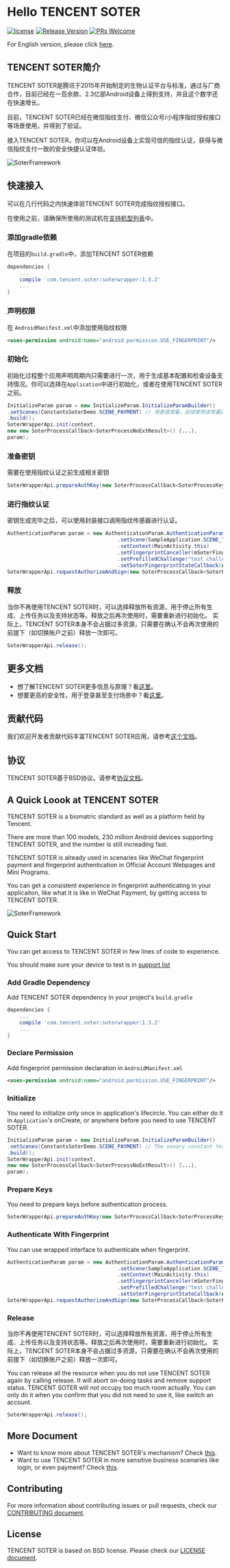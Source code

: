 # Hello TENCENT SOTER

[![license](http://img.shields.io/badge/license-BSD3-brightgreen.svg?style=flat)](https://github.com/Tencent/soter/blob/master/LICENSE)
[![Release Version](https://img.shields.io/badge/release-1.3.2-red.svg)](https://github.com/Tencent/soter/releases) 
[![PRs Welcome](https://img.shields.io/badge/PRs-welcome-brightgreen.svg)](https://github.com/Tencent/soter/pulls)

For English version, please click [here](#a-quick-loook-at-tencent-soter).



## TENCENT SOTER简介

TENCENT SOTER是腾讯于2015年开始制定的生物认证平台与标准，通过与厂商合作，目前已经在一百余款、2.3亿部Android设备上得到支持，并且这个数字还在快速增长。

目前，TENCENT SOTER已经在微信指纹支付、微信公众号/小程序指纹授权接口等场景使用，并得到了验证。

接入TENCENT SOTER，你可以在Android设备上实现可信的指纹认证，获得与微信指纹支付一致的安全快捷认证体验。

![SoterFramework](markdown_res/SoterFramework.png)



## 快速接入

可以在几行代码之内快速体验TENCENT SOTER完成指纹授权接口。

在使用之前，请确保所使用的测试机在[支持机型列表](http://mp.weixin.qq.com/s/IRI-RCGsVB2WiPwUCGcytA)中。

### 添加gradle依赖

在项目的`build.gradle`中，添加TENCENT SOTER依赖

```groovy
dependencies {
    ...
    compile 'com.tencent.soter:soterwrapper:1.3.2'
    ...
}
```

### 声明权限

在 `AndroidManifest.xml`中添加使用指纹权限

```xml
<uses-permission android:name="android.permission.USE_FINGERPRINT"/>
```

### 初始化

初始化过程整个应用声明周期内只需要进行一次，用于生成基本配置和检查设备支持情况。你可以选择在`Application`中进行初始化，或者在使用TENCENT SOTER之前。

```java
InitializeParam param = new InitializeParam.InitializeParamBuilder()
.setScenes(ConstantsSoterDemo.SCENE_PAYMENT) // 场景值常量，后续使用该常量进行密钥生成或指纹认证
.build();
SoterWrapperApi.init(context, 
new new SoterProcessCallback<SoterProcessNoExtResult>() {...}, 
param);
```

### 准备密钥

需要在使用指纹认证之前生成相关密钥

```java
SoterWrapperApi.prepareAuthKey(new SoterProcessCallback<SoterProcessKeyPreparationResult>() {...},false, true,  SampleApplication.SCENE_TEST, null, null);
```

### 进行指纹认证

密钥生成完毕之后，可以使用封装接口调用指纹传感器进行认证。

```java
AuthenticationParam param = new AuthenticationParam.AuthenticationParamBuilder()
                                    .setScene(SampleApplication.SCENE_TEST)
                                    .setContext(MainActivity.this)
                                    .setFingerprintCanceller(mSoterFingerprintCanceller)
                                    .setPrefilledChallenge("test challenge")
                                    .setSoterFingerprintStateCallback(new SoterFingerprintStateCallback() {...}).build();
SoterWrapperApi.requestAuthorizeAndSign(new SoterProcessCallback<SoterProcessAuthenticationResult>() {...}, param);
```

### 释放

当你不再使用TENCENT SOTER时，可以选择释放所有资源，用于停止所有生成、上传任务以及支持状态等。释放之后再次使用时，需要重新进行初始化。 实际上，TENCENT SOTER本身不会占据过多资源，只需要在确认不会再次使用的前提下（如切换账户之前）释放一次即可。

```java
SoterWrapperApi.release();
```

## 更多文档

* 想了解TENCENT SOTER更多信息与原理？看[这里](https://github.com/Tencent/soter/wiki)。
* 想要更高的安全性，用于登录甚至支付场景中？看[这里](https://github.com/Tencent/soter/wiki/%E5%AE%89%E5%85%A8%E6%8E%A5%E5%85%A5)。

## 贡献代码

我们欢迎开发者贡献代码丰富TENCENT SOTER应用，请参考[这个文档](./CONTRIBUTING.md)。

## 协议

TENCENT SOTER基于BSD协议。请参考[协议文档](./LICENSE)。



## A Quick Loook at TENCENT SOTER

TENCENT SOTER is a biomatric standard as well as a platform held by Tencent. 

There are more than 100 models, 230 million Android devices supporting TENCENT SOTER, and the number is still increading fast. 

TENCENT SOTER is already used in scenaries like WeChat fingerprint payment and fingerprint authentication in Official Account Webpages and Mini Programs.

You can get a consistent experience in fingerprint authenticating in your applicaiton, like what it is like in WeChat Payment, by getting access to TENCENT SOTER. 



![SoterFramework](markdown_res/SoterFramework.png)



## Quick Start

You can get access to TENCENT SOTER in few lines of code to experience.

You should make sure your device to test is in [support list](http://mp.weixin.qq.com/s/IRI-RCGsVB2WiPwUCGcytA)

### Add Gradle Dependency

Add TENCENT SOTER dependency in your project's `build.gradle`

```groovy
dependencies {
    ...
    compile 'com.tencent.soter:soterwrapper:1.3.2'
    ...
}
```

### Declare Permission

Add fingerprint permission declaration in `AndroidManifest.xml`

```xml
<uses-permission android:name="android.permission.USE_FINGERPRINT"/>
```

### Initialize

You need to initialize only once in application's lifecircle. You can either do it in `Application`'s onCreate, or anywhere before you need to use TENCENT SOTER.

```java
InitializeParam param = new InitializeParam.InitializeParamBuilder()
.setScenes(ConstantsSoterDemo.SCENE_PAYMENT) // The senary constant for business index
.build();
SoterWrapperApi.init(context, 
new new SoterProcessCallback<SoterProcessNoExtResult>() {...}, 
param);
```

### Prepare Keys

You need to prepare keys before authentication process.

```java
SoterWrapperApi.prepareAuthKey(new SoterProcessCallback<SoterProcessKeyPreparationResult>() {...},false, true,  SampleApplication.SCENE_TEST, null, null);
```

### Authenticate With Fingerprint

You can use wrapped interface to authenticate when fingerprint.

```java
AuthenticationParam param = new AuthenticationParam.AuthenticationParamBuilder()
                                    .setScene(SampleApplication.SCENE_TEST)
                                    .setContext(MainActivity.this)
                                    .setFingerprintCanceller(mSoterFingerprintCanceller)
                                    .setPrefilledChallenge("test challenge")
                                    .setSoterFingerprintStateCallback(new SoterFingerprintStateCallback() {...}).build();
SoterWrapperApi.requestAuthorizeAndSign(new SoterProcessCallback<SoterProcessAuthenticationResult>() {...}, param);
```

### Release

当你不再使用TENCENT SOTER时，可以选择释放所有资源，用于停止所有生成、上传任务以及支持状态等。释放之后再次使用时，需要重新进行初始化。 实际上，TENCENT SOTER本身不会占据过多资源，只需要在确认不会再次使用的前提下（如切换账户之前）释放一次即可。

You can release all the resource when you do not use TENCENT SOTER again by calling release. It will abort on-doing tasks and remove support status. TENCENT SOTER will not occupy too much room actually. You can only do it when you confirm that you did not need to use it, like switch an account.

```java
SoterWrapperApi.release();
```

## More Document

- Want to know more about TENCENT SOTER's mechanism? Check [this](https://github.com/Tencent/soter/wiki).
- Want to use TENCENT SOTER in more sensitive business scenaries like login, or even payment? Check [this](https://github.com/Tencent/soter/wiki).

## Contributing

For more information about contributing issues or pull requests, check our [CONTRIBUTING document](./CONTRIBUTING.md).

## License

TENCENT SOTER is based on BSD license. Please check our [LICENSE document](./LICENSE).